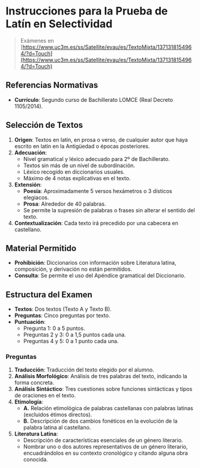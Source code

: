 # Instrucciones para la Prueba de Latín en Selectividad

> Exámenes en [https://www.uc3m.es/ss/Satellite/evau/es/TextoMixta/1371318154964/?d=Touch](https://www.uc3m.es/ss/Satellite/evau/es/TextoMixta/1371318154964/?d=Touch)

## Referencias Normativas

- **Currículo**: Segundo curso de Bachillerato LOMCE (Real Decreto 1105/2014).

## Selección de Textos

1. **Origen**: Textos en latín, en prosa o verso, de cualquier autor que haya escrito en latín en la Antigüedad o épocas posteriores.
2. **Adecuación**:
   - Nivel gramatical y léxico adecuado para 2º de Bachillerato.
   - Textos sin más de un nivel de subordinación.
   - Léxico recogido en diccionarios usuales.
   - Máximo de 4 notas explicativas en el texto.
3. **Extensión**:
   - **Poesía**: Aproximadamente 5 versos hexámetros o 3 dísticos elegiacos.
   - **Prosa**: Alrededor de 40 palabras.
   - Se permite la supresión de palabras o frases sin alterar el sentido del texto.
4. **Contextualización**: Cada texto irá precedido por una cabecera en castellano.

## Material Permitido

- **Prohibición**: Diccionarios con información sobre Literatura latina, composición, y derivación no están permitidos.
- **Consulta**: Se permite el uso del Apéndice gramatical del Diccionario.

## Estructura del Examen

- **Textos**: Dos textos (Texto A y Texto B).
- **Preguntas**: Cinco preguntas por texto.
- **Puntuación**:
  - Pregunta 1: 0 a 5 puntos.
  - Preguntas 2 y 3: 0 a 1,5 puntos cada una.
  - Preguntas 4 y 5: 0 a 1 punto cada una.

### Preguntas

1. **Traducción**: Traducción del texto elegido por el alumno.
2. **Análisis Morfológico**: Análisis de tres palabras del texto, indicando la forma concreta.
3. **Análisis Sintáctico**: Tres cuestiones sobre funciones sintácticas y tipos de oraciones en el texto.
4. **Etimología**:
   - **A.** Relación etimológica de palabras castellanas con palabras latinas (excluidos étimos directos).
   - **B.** Descripción de dos cambios fonéticos en la evolución de la palabra latina al castellano.
5. **Literatura Latina**:
   - Descripción de características esenciales de un género literario.
   - Nombrar uno o dos autores representativos de un género literario, encuadrándolos en su contexto cronológico y citando alguna obra conocida.
